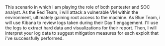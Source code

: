  This scenario in which i am  playing the role of both pentester and SOC analyst.
As the Red Team, i will attack a vulnerable VM within the environment, ultimately gaining root access to the machine. As Blue Team, i will use Kibana to review logs taken during their Day 1 engagement. I'll use the logs to extract hard data and visualizations for their report.
Then, I will interpret your log data to suggest mitigation measures for each exploit that i've successfully performed.
